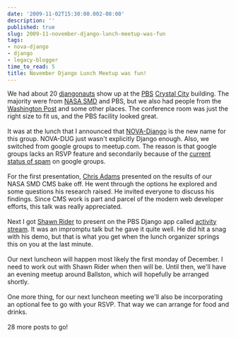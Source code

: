 ```yaml
---
date: '2009-11-02T15:30:00.002-08:00'
description: ''
published: true
slug: 2009-11-november-django-lunch-meetup-was-fun
tags:
- nova-django
- django
- legacy-blogger
time_to_read: 5
title: November Django Lunch Meetup was fun!
---
```


We had about 20 <a href="http://djangoproject.com">djangonauts</a> show up at the <a href="http://pbs.org">PBS</a> <a href="http://en.wikipedia.org/wiki/Crystal_City,_Virginia">Crystal City</a> building. The majority were from <a href="http://nasascience.nasa.gov">NASA SMD</a> and PBS, but we also had people from the <a href="http://washingtonpost.com">Washington Post</a> and some other places. The conference room was just the right size to fit us, and the PBS facility looked great.<br /><br />It was at the lunch that I announced that <a href="http://www.meetup.com/NOVA-Django">NOVA-Django</a> is the new name for this group. NOVA-DUG just wasn't explicitly Django enough. Also, we switched from google groups to meetup.com. The reason is that google groups lacks an RSVP feature and secondarily because of the <a href="http://ejohn.org/blog/google-groups-is-dead/">current status of spam</a> on google groups.<br /><br />For the first presentation, <a href="http://improbable.org/chris/">Chris Adams</a> presented on the results of our NASA SMD CMS bake off. He went through the options he explored and some questions his research raised. He invited everyone to discuss his findings. Since CMS work is part and parcel of the modern web developer efforts, this talk was really appreciated.<br /><br />Next I got <a href="http://shawnrider.com/">Shawn Rider</a> to present on the PBS Django app called <a href="http://github.com/nowells/django-activitystreams/">activity stream</a>. It was an impromptu talk but he gave it quite well. He did hit a snag with his demo, but that is what you get when the lunch organizer springs this on you at the last minute.<br /><br />Our next luncheon will happen most likely the first monday of December. I need to work out with Shawn Rider when then will be. Until then, we'll have an evening meetup around Ballston, which will hopefully be arranged shortly.<br /><br />One more thing, for our next luncheon meeting we'll also be incorporating an optional fee to go with your RSVP. That way we can arrange for food and drinks.<br /><br />28 more posts to go!
